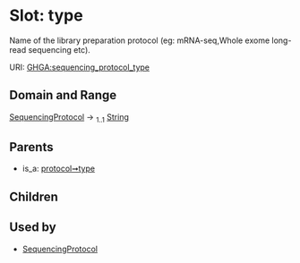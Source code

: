 
# Slot: type


Name of the library preparation protocol (eg: mRNA-seq,Whole exome long-read sequencing etc).

URI: [GHGA:sequencing_protocol_type](https://w3id.org/GHGA/sequencing_protocol_type)


## Domain and Range

[SequencingProtocol](SequencingProtocol.md) &#8594;  <sub>1..1</sub> [String](types/String.md)

## Parents

 *  is_a: [protocol➞type](protocol_type.md)

## Children


## Used by

 * [SequencingProtocol](SequencingProtocol.md)
